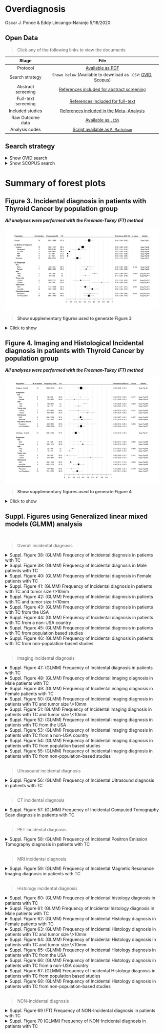 Overdiagnosis
================
Oscar J. Ponce & Eddy Lincango-Naranjo
5/18/2020

## Open Data

> Click any of the following links to view the documents

|        Stage        |                                                                                                                                File                                                                                                                                 |
| :-----------------: | :-----------------------------------------------------------------------------------------------------------------------------------------------------------------------------------------------------------------------------------------------------------------: |
|      Protocol       |                                                                               [Available as PDF](https://github.com/ponceoscarj/Overdiagnosis/blob/master/1%20Protocol/Protocol.pdf)                                                                                |
|   Search strategy   | `Shown below` (Available to download as `.CSV`: [OVID](https://github.com/ponceoscarj/Overdiagnosis/blob/master/2%20Search%20strategy/ovid_search.csv), [Scopus](https://github.com/ponceoscarj/Overdiagnosis/blob/master/2%20Search%20strategy/scopus_search.csv)) |
| Abstract screening  |                                             [References included for abstract screening](https://github.com/ponceoscarj/Overdiagnosis/blob/master/3%20References/Articles%20included%20for%20Abstract%20screening.ris)                                              |
| Full-text screening |                                                [References included for full-text](https://github.com/ponceoscarj/Overdiagnosis/blob/master/3%20References/Articles%20included%20for%20Full%20text%20screening.ris)                                                 |
|  Included studies   |                                                  [References included in the Meta-Analysis](https://github.com/ponceoscarj/Overdiagnosis/blob/master/3%20References/Articles%20included%20in%20meta-analysis.ris)                                                   |
|  Raw Outcome data   |                                                                          [Available as `.CSV`](https://github.com/ponceoscarj/Overdiagnosis/blob/master/4%20Data/overdiagnosis_excel.csv)                                                                           |
|   Analysis codes    |                                                                           [Script available as `R Markdown`](https://github.com/ponceoscarj/Overdiagnosis/blob/master/Overdiagnosis.Rmd)                                                                            |

## Search strategy

<details>

<summary>Show OVID search</summary>

![](Output%20Figures/ovid-1.png)<!-- -->

</details>

<details>

<summary>Show SCOPUS search</summary>

![](Output%20Figures/scopus-1.png)<!-- -->

</details>

# Summary of forest plots

## Figure 3. Incidental diagnosis in patients with Thyroid Cancer by population group

***All analyses were performed with the Freeman-Tukey (FT) method***

![](Output%20Figures/summary_overall_forestplots-1.svg)<!-- -->

> **Show supplementary figures used to generate Figure 3**

<details>

<summary>Click to show</summary>

  - 
    
    <details>
    
    <summary> Suppl. Figure 1: (FT) Frequency of Incidental diagnosis in
    all patients with TC </summary>
    
    <p>
    
    ![](Output%20Figures/ft_incidental_overall-1.svg)<!-- -->
    
    </p>
    
    </details>

  - 
    
    <details>
    
    <summary> Suppl. Figure 2: (FT) Frequency of Incidental imaging
    diagnosis in patients with TC </summary>
    
    <p>
    
    ![](Output%20Figures/ft_imaging_overall-1.svg)<!-- -->
    
    </p>
    
    </details>

  - 
    
    <details>
    
    <summary> Suppl. Figure 3: (FT) Frequency of Incidental Ultrasound
    diagnosis in patients with TC </summary>
    
    <p>
    
    ![](Output%20Figures/ft_ultrasound_overall-1.svg)<!-- -->
    
    </p>
    
    </details>

  - 
    
    <details>
    
    <summary> Suppl. Figure 4: (FT) Frequency of Incidental Computed
    Tomography Scan diagnosis in patients with TC </summary>
    
    <p>
    
    ![](Output%20Figures/ft_CT_overall-1.svg)<!-- -->
    
    </p>
    
    </details>

  - 
    
    <details>
    
    <summary> Suppl. Figure 5: (FT) Frequency of Incidental Magnetic
    Resonance Imaging diagnosis in patients with TC </summary>
    
    <p>
    
    ![](Output%20Figures/ft_mri_overall-1.svg)<!-- -->
    
    </p>
    
    </details>

  - 
    
    <details>
    
    <summary> Suppl. Figure 6: (FT) Frequency of Incidental Positron
    Emission Tomography diagnosis in patients with TC </summary>
    
    <p>
    
    ![](Output%20Figures/ft_pet_overall-1.svg)<!-- -->
    
    </p>
    
    </details>

  - 
    
    <details>
    
    <summary> Suppl. Figure 7: (FT) Frequency of Incidental histology
    diagnosis in patients with TC </summary>
    
    <p>
    
    ![](Output%20Figures/ft_histology_overall-1.svg)<!-- -->
    
    </p>
    
    </details>

  - 
    
    <details>
    
    <summary> Suppl. Figure 8: (FT) Frequency of Incidental diagnosis in
    Male patients with TC </summary>
    
    <p>
    
    ![](Output%20Figures/ft_incidental_male-1.svg)<!-- -->
    
    </p>
    
    </details>

  - 
    
    <details>
    
    <summary> Suppl. Figure 9: (FT) Frequency of Incidental diagnosis in
    Female patients with TC </summary>
    
    <p>
    
    ![](Output%20Figures/ft_incidental_female-1.svg)<!-- -->
    
    </p>
    
    </details>

  - 
    
    <details>
    
    <summary> Suppl. Figure 10: (FT) Frequency of Incidental diagnosis
    in patients aged 45 years and older with TC </summary>
    
    <p>
    
    ![](Output%20Figures/ft_incidental_45older-1.svg)<!-- -->
    
    </p>
    
    </details>

  - 
    
    <details>
    
    <summary> Suppl. Figure 11: (FT) Frequency of Incidental diagnosis
    in patients aged 45 years and younger with TC </summary>
    
    <p>
    
    ![](Output%20Figures/ft_incidental_45younger-1.svg)<!-- -->
    
    </p>
    
    </details>

  - 
    
    <details>
    
    <summary> Suppl. Figure 12: (FT) Frequency of Incidental diagnosis
    in patients with TC and tumor size \>10mm </summary>
    
    <p>
    
    ![](Output%20Figures/ft_incidental_greater10-1.svg)<!-- -->
    
    </p>
    
    </details>

  - 
    
    <details>
    
    <summary> Suppl. Figure 13: (FT) Frequency of Incidental diagnosis
    in patients with TC and tumor size \<10mm </summary>
    
    <p>
    
    ![](Output%20Figures/ft_incidental_less10-1.svg)<!-- -->
    
    </p>
    
    </details>

  - 
    
    <details>
    
    <summary> Suppl. Figure 14: (FT) Frequency of Incidental diagnosis
    in patients with TC from the USA </summary>
    
    <p>
    
    ![](Output%20Figures/ft_incidental_USA-1.svg)<!-- -->
    
    </p>
    
    </details>

  - 
    
    <details>
    
    <summary> Suppl. Figure 15: (FT) Frequency of Incidental diagnosis
    in patients with TC from a non-USA country </summary>
    
    <p>
    
    ![](Output%20Figures/ft_incidental_nonUSA-1.svg)<!-- -->
    
    </p>
    
    </details>

  - 
    
    <details>
    
    <summary> Suppl. Figure 16: (FT) Frequency of Incidental diagnosis
    in patients with TC from population based studies </summary>
    
    <p>
    
    ![](Output%20Figures/ft_incidental_pop-1.svg)<!-- -->
    
    </p>
    
    </details>

  - 
    
    <details>
    
    <summary> Suppl. Figure 17: (FT) Frequency of Incidental diagnosis
    in patients with TC from non-population-based studies </summary>
    
    <p>
    
    ![](Output%20Figures/ft_incidental_nonpop-1.svg)<!-- -->
    
    </p>
    
    </details>

</details>

## Figure 4. Imaging and Histological Incidental diagnosis in patients with Thyroid Cancer by population group

***All analyses were performed with the Freeman-Tukey (FT) method***

![](Output%20Figures/summary_Imaging_Histological_forestplots-1.svg)<!-- -->

> **Show supplementary figures used to generate Figure 4**

<details>

<summary>Click to show</summary>

  - 
    
    <details>
    
    <summary> Suppl. Figure 2: (FT) Frequency of Incidental Imaging
    diagnosis in patients with TC </summary>
    
    <p>
    
    ![](Output%20Figures/ft_imaging_overall_copy-1.svg)<!-- -->
    
    </p>
    
    </details>

  - 
    
    <details>
    
    <summary> Suppl. Figure 18: (FT) Frequency of Incidental Imaging
    diagnosis in Male patients with TC </summary>
    
    <p>
    
    ![](Output%20Figures/ft_imaging_male-1.svg)<!-- -->
    
    </p>
    
    </details>

  - 
    
    <details>
    
    <summary> Suppl. Figure 19: (FT) Frequency of Incidental Imaging
    diagnosis in Female patients with TC </summary>
    
    <p>
    
    ![](Output%20Figures/ft_imaging_female-1.svg)<!-- -->
    
    </p>
    
    </details>

  - 
    
    <details>
    
    <summary> Suppl. Figure 20: (FT) Frequency of Incidental Imaging
    diagnosis in patients aged 45 years and older with TC </summary>
    
    <p>
    
    ![](Output%20Figures/ft_imaging_45older-1.svg)<!-- -->
    
    </p>
    
    </details>

  - 
    
    <details>
    
    <summary> Suppl. Figure 21: (FT) Frequency of Incidental Imaging
    diagnosis in patients aged 45 years and younger with TC </summary>
    
    <p>
    
    ![](Output%20Figures/ft_imaging_45younger-1.svg)<!-- -->
    
    </p>
    
    </details>

  - 
    
    <details>
    
    <summary> Suppl. Figure 22: (FT) Frequency of Incidental Imaging
    diagnosis in patients with TC and tumor size \>10mm </summary>
    
    <p>
    
    ![](Output%20Figures/ft_imaging_greater10-1.svg)<!-- -->
    
    </p>
    
    </details>

  - 
    
    <details>
    
    <summary> Suppl. Figure 23: (FT) Frequency of Incidental Imaging
    diagnosis in patients with TC and tumor size \<10mm </summary>
    
    <p>
    
    ![](Output%20Figures/ft_imaging_less10-1.svg)<!-- -->
    
    </p>
    
    </details>

  - 
    
    <details>
    
    <summary> Suppl. Figure 24: (FT) Frequency of Incidental Imaging
    diagnosis in patients with TC from the USA </summary>
    
    <p>
    
    ![](Output%20Figures/ft_imaging_USA-1.svg)<!-- -->
    
    </p>
    
    </details>

  - 
    
    <details>
    
    <summary> Suppl. Figure 25: (FT) Frequency of Incidental Imaging
    diagnosis in patients with TC from a non-USA country </summary>
    
    <p>
    
    ![](Output%20Figures/ft_imaging_nonUSA-1.svg)<!-- -->
    
    </p>
    
    </details>

  - 
    
    <details>
    
    <summary> Suppl. Figure 26: (FT) Frequency of Incidental Imaging
    diagnosis in patients with TC from population based studies
    </summary>
    
    <p>
    
    ![](Output%20Figures/ft_imaging_pop-1.svg)<!-- -->
    
    </p>
    
    </details>

  - 
    
    <details>
    
    <summary> Suppl. Figure 27: (FT) Frequency of Incidental Imaging
    diagnosis in patients with TC from non-population-based studies
    </summary>
    
    <p>
    
    ![](Output%20Figures/ft_imaging_nonpop-1.svg)<!-- -->
    
    </p>
    
    </details>

  - 
    
    <details>
    
    <summary> Suppl. Figure 7: (FT) Frequency of Incidental Histology
    diagnosis in patients with TC </summary>
    
    <p>
    
    ![](Output%20Figures/ft_histology_overall_copy-1.svg)<!-- -->
    
    </p>
    
    </details>

  - 
    
    <details>
    
    <summary> Suppl. Figure 28: (FT) Frequency of Incidental Histology
    diagnosis in Male patients with TC </summary>
    
    <p>
    
    ![](Output%20Figures/ft_histology_male-1.svg)<!-- -->
    
    </p>
    
    </details>

  - 
    
    <details>
    
    <summary> Suppl. Figure 29: (FT) Frequency of Incidental Histology
    diagnosis in Female patients with TC </summary>
    
    <p>
    
    ![](Output%20Figures/ft_histology_female-1.svg)<!-- -->
    
    </p>
    
    </details>

  - 
    
    <details>
    
    <summary> Suppl. Figure 30: (FT) Frequency of Incidental Histology
    diagnosis in patients aged 45 years and older with TC </summary>
    
    <p>
    
    ![](Output%20Figures/ft_histology_45older-1.svg)<!-- -->
    
    </p>
    
    </details>

  - 
    
    <details>
    
    <summary> Suppl. Figure 31: (FT) Frequency of Incidental Histology
    diagnosis in patients aged 45 years and younger with TC </summary>
    
    <p>
    
    ![](Output%20Figures/ft_histology_45younger-1.svg)<!-- -->
    
    </p>
    
    </details>

  - 
    
    <details>
    
    <summary> Suppl. Figure 32: (FT) Frequency of Incidental Histology
    diagnosis in patients with TC and tumor size \>10mm </summary>
    
    <p>
    
    ![](Output%20Figures/ft_histology_greater10-1.svg)<!-- -->
    
    </p>
    
    </details>

  - 
    
    <details>
    
    <summary> Suppl. Figure 33: (FT) Frequency of Incidental Histology
    diagnosis in patients with TC and tumor size \<10mm </summary>
    
    <p>
    
    ![](Output%20Figures/ft_histidental_less10-1.svg)<!-- -->
    
    </p>
    
    </details>

  - 
    
    <details>
    
    <summary> Suppl. Figure 34: (FT) Frequency of Incidental Histology
    diagnosis in patients with TC from the USA </summary>
    
    <p>
    
    ![](Output%20Figures/ft_histology_USA-1.svg)<!-- -->
    
    </p>
    
    </details>

  - 
    
    <details>
    
    <summary> Suppl. Figure 35: (FT) Frequency of Incidental Histology
    diagnosis in patients with TC from a non-USA country </summary>
    
    <p>
    
    ![](Output%20Figures/ft_histology_nonUSA-1.svg)<!-- -->
    
    </p>
    
    </details>

  - 
    
    <details>
    
    <summary> Suppl. Figure 36: (FT) Frequency of Incidental Histology
    diagnosis in patients with TC from population based studies
    </summary>
    
    <p>
    
    ![](Output%20Figures/ft_histology_pop-1.svg)<!-- -->
    
    </p>
    
    </details>

  - 
    
    <details>
    
    <summary> Suppl. Figure 37: (FT) Frequency of Incidental Histology
    diagnosis in patients with TC from non-population-based studies
    </summary>
    
    <p>
    
    ![](Output%20Figures/ft_histology_nonpop-1.svg)<!-- -->
    
    </p>
    
    </details>

</details>

## Suppl. Figures using Generalized linear mixed models (GLMM) analysis

<br />

> Overall incidental diagnosis

<details>

<summary> Suppl. Figure 38: (GLMM) Frequency of Incidental diagnosis in
patients with TC </summary>

<p>

![](Output%20Figures/glmm_incidental_overall-1.svg)<!-- -->

</p>

</details>

<details>

<summary> Suppl. Figure 39: (GLMM) Frequency of Incidental diagnosis in
Male patients with TC </summary>

<p>

![](Output%20Figures/glmm_incidental_male-1.svg)<!-- -->

</p>

</details>

<details>

<summary> Suppl. Figure 40: (GLMM) Frequency of Incidental diagnosis in
Female patients with TC </summary>

<p>

![](Output%20Figures/glmm_incidental_female-1.svg)<!-- -->

</p>

</details>

<details>

<summary> Suppl. Figure 41: (GLMM) Frequency of Incidental diagnosis in
patients with TC and tumor size \>10mm </summary>

<p>

![](Output%20Figures/glmm_incidental_greater10-1.svg)<!-- -->

</p>

</details>

<details>

<summary> Suppl. Figure 42: (GLMM) Frequency of Incidental diagnosis in
patients with TC and tumor size \<10mm </summary>

<p>

![](Output%20Figures/glmm_incidental_less10-1.svg)<!-- -->

</p>

</details>

<details>

<summary> Suppl. Figure 43: (GLMM) Frequency of Incidental diagnosis in
patients with TC from the USA </summary>

<p>

![](Output%20Figures/glmm_incidental_USA-1.svg)<!-- -->

</p>

</details>

<details>

<summary> Suppl. Figure 44: (GLMM) Frequency of Incidental diagnosis in
patients with TC from a non-USA country </summary>

<p>

![](Output%20Figures/glmm_incidental_nonUSA-1.svg)<!-- -->

</p>

</details>

<details>

<summary> Suppl. Figure 45: (GLMM) Frequency of Incidental diagnosis in
patients with TC from population based studies </summary>

<p>

![](Output%20Figures/glmm_incidental_pop-1.svg)<!-- -->

</p>

</details>

<details>

<summary> Suppl. Figure 46: (GLMM) Frequency of Incidental diagnosis in
patients with TC from non-population-based studies </summary>

<p>

![](Output%20Figures/glmm_incidental_nonpop-1.svg)<!-- -->

</p>

</details>

<br />

> Imaging incidental diagnosis

<details>

<summary> Suppl. Figure 47: (GLMM) Frequency of Incidental diagnosis in
patients with TC </summary>

<p>

![](Output%20Figures/glmm_imaging_overall-1.svg)<!-- -->

</p>

</details>

<details>

<summary> Suppl. Figure 48: (GLMM) Frequency of Incidental imaging
diagnosis in Male patients with TC </summary>

<p>

![](Output%20Figures/glmm_imaging_male-1.svg)<!-- -->

</p>

</details>

<details>

<summary> Suppl. Figure 49: (GLMM) Frequency of Incidental imaging
diagnosis in Female patients with TC </summary>

<p>

![](Output%20Figures/glmm_imaging_female-1.svg)<!-- -->

</p>

</details>

<details>

<summary> Suppl. Figure 50: (GLMM) Frequency of Incidental imaging
diagnosis in patients with TC and tumor size \>10mm </summary>

<p>

![](Output%20Figures/glmm_imaging_greater10-1.svg)<!-- -->

</p>

</details>

<details>

<summary> Suppl. Figure 51: (GLMM) Frequency of Incidental imaging
diagnosis in patients with TC and tumor size \<10mm </summary>

<p>

![](Output%20Figures/glmm_imaging_less10-1.svg)<!-- -->

</p>

</details>

<details>

<summary> Suppl. Figure 52: (GLMM) Frequency of Incidental imaging
diagnosis in patients with TC from the USA </summary>

<p>

![](Output%20Figures/glmm_imaging_USA-1.svg)<!-- -->

</p>

</details>

<details>

<summary> Suppl. Figure 53: (GLMM) Frequency of Incidental imaging
diagnosis in patients with TC from a non-USA country </summary>

<p>

![](Output%20Figures/glmm_imaging_nonUSA-1.svg)<!-- -->

</p>

</details>

<details>

<summary> Suppl. Figure 54: (GLMM) Frequency of Incidental imaging
diagnosis in patients with TC from population based studies </summary>

<p>

![](Output%20Figures/glmm_imaging_pop-1.svg)<!-- -->

</p>

</details>

<details>

<summary> Suppl. Figure 55: (GLMM) Frequency of Incidental imaging
diagnosis in patients with TC from non-population-based studies
</summary>

<p>

![](Output%20Figures/glmm_imaging_nonpop-1.svg)<!-- -->

</p>

</details>

<br />

> Ultrasound incidental diagnosis

<details>

<summary> Suppl. Figure 56: (GLMM) Frequency of Incidental Ultrasound
diagnosis in patients with TC </summary>

<p>

![](Output%20Figures/glmm_ultrasound_overall-1.svg)<!-- -->

</p>

</details>

<br />

> CT incidental diagnosis

<details>

<summary> Suppl. Figure 57: (GLMM) Frequency of Incidental Computed
Tomography Scan diagnosis in patients with TC </summary>

<p>

![](Output%20Figures/glmm_CT_overall-1.svg)<!-- -->

</p>

</details>

<br />

> PET incidental diagnosis

<details>

<summary> Suppl. Figure 58: (GLMM) Frequency of Incidental Positron
Emission Tomography diagnosis in patients with TC </summary>

<p>

![](Output%20Figures/glmm_pet_overall-1.svg)<!-- -->

</p>

</details>

<br />

> MRI incidental diagnosis

<details>

<summary> Suppl. Figure 59: (GLMM) Frequency of Incidental Magnetic
Resonance Imaging diagnosis in patients with TC </summary>

<p>

![](Output%20Figures/glmm_mri_overall-1.svg)<!-- -->

</p>

</details>

<br />

> Histology incidental diagnosis

<details>

<summary> Suppl. Figure 60: (GLMM) Frequency of Incidental histology
diagnosis in patients with TC </summary>

<p>

![](Output%20Figures/glmm_histology_overall-1.svg)<!-- -->

</p>

</details>

<details>

<summary> Suppl. Figure 61: (GLMM) Frequency of Incidental histology
diagnosis in Male patients with TC </summary>

<p>

![](Output%20Figures/glmm_histology_male-1.svg)<!-- -->

</p>

</details>

<details>

<summary> Suppl. Figure 62: (GLMM) Frequency of Incidental Histology
diagnosis in Female patients with TC </summary>

<p>

![](Output%20Figures/glmm_histology_female-1.svg)<!-- -->

</p>

</details>

<details>

<summary> Suppl. Figure 63: (GLMM) Frequency of Incidental Histology
diagnosis in patients with TC and tumor size \>10mm </summary>

<p>

![](Output%20Figures/glmm_histology_greater10-1.svg)<!-- -->

</p>

</details>

<details>

<summary> Suppl. Figure 64: (GLMM) Frequency of Incidental Histology
diagnosis in patients with TC and tumor size \<10mm </summary>

<p>

![](Output%20Figures/glmm_histidental_less10-1.svg)<!-- -->

</p>

</details>

<details>

<summary> Suppl. Figure 65: (GLMM) Frequency of Incidental Histology
diagnosis in patients with TC from the USA </summary>

<p>

![](Output%20Figures/glmm_histology_USA-1.svg)<!-- -->

</p>

</details>

<details>

<summary> Suppl. Figure 66: (GLMM) Frequency of Incidental Histology
diagnosis in patients with TC from a non-USA country </summary>

<p>

![](Output%20Figures/glmm_histology_nonUSA-1.svg)<!-- -->

</p>

</details>

<details>

<summary> Suppl. Figure 67: (GLMM) Frequency of Incidental Histology
diagnosis in patients with TC from population based studies </summary>

<p>

![](Output%20Figures/glmm_histology_pop-1.svg)<!-- -->

</p>

</details>

<details>

<summary> Suppl. Figure 68: (GLMM) Frequency of Incidental Histology
diagnosis in patients with TC from non-population-based studies
</summary>

<p>

![](Output%20Figures/glmm_histology_nonpop-1.svg)<!-- -->

</p>

</details>

<br />

> NON-incidental diagnosis

<details>

<summary> Suppl. Figure 69 (FT) Frequency of NON-Incidental diagnosis in
patients with TC</summary>

<p>

![](Output%20Figures/ft_nonincidental_overall-1.svg)<!-- -->

</p>

</details>

<details>

<summary> Suppl. Figure 70 (GLMM) Frequency of NON-Incidental diagnosis
in patients with TC</summary>

<p>

![](Output%20Figures/glmm_nonincidental_overall-1.svg)<!-- -->

</p>

</details>

